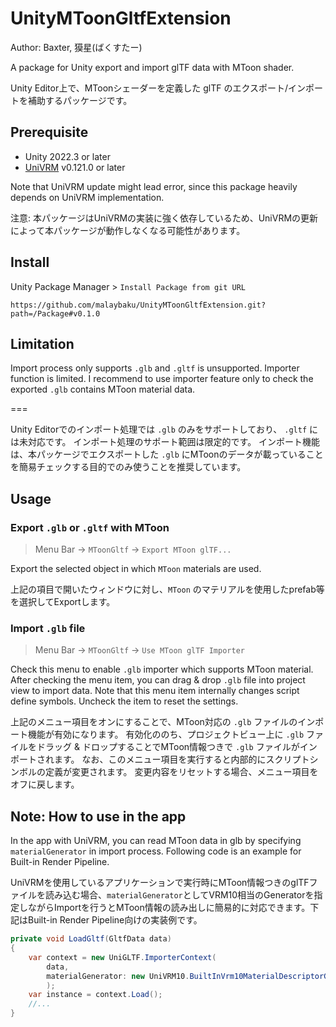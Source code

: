 # UnityMToonGltfExtension

Author: Baxter, 獏星(ばくすたー)

A package for Unity export and import glTF data with MToon shader.

Unity Editor上で、MToonシェーダーを定義した glTF のエクスポート/インポートを補助するパッケージです。

## Prerequisite

- Unity 2022.3 or later
- [UniVRM](https://github.com/vrm-c/UniVRM) v0.121.0 or later

Note that UniVRM update might lead error, since this package heavily depends on UniVRM implementation.

注意: 本パッケージはUniVRMの実装に強く依存しているため、UniVRMの更新によって本パッケージが動作しなくなる可能性があります。

## Install

Unity Package Manager > `Install Package from git URL`

```
https://github.com/malaybaku/UnityMToonGltfExtension.git?path=/Package#v0.1.0
```

## Limitation

Import process only supports `.glb` and `.gltf` is unsupported.
Importer function is limited.
I recommend to use importer feature only to check the exported `.glb` contains MToon material data.

===

Unity Editorでのインポート処理では `.glb` のみをサポートしており、 `.gltf` には未対応です。
インポート処理のサポート範囲は限定的です。
インポート機能は、本パッケージでエクスポートした `.glb` にMToonのデータが載っていることを簡易チェックする目的でのみ使うことを推奨しています。

## Usage

### Export `.glb` or `.gltf` with MToon

> Menu Bar -> `MToonGltf` -> `Export MToon glTF...` 

Export the selected object in which `MToon` materials are used.

上記の項目で開いたウィンドウに対し、`MToon` のマテリアルを使用したprefab等を選択してExportします。

### Import `.glb` file

> Menu Bar -> `MToonGltf` -> `Use MToon glTF Importer`

Check this menu to enable `.glb` importer which supports MToon material. 
After checking the menu item, you can drag & drop `.glb` file into project view to import data.
Note that this menu item internally changes script define symbols. Uncheck the item to reset the settings.

上記のメニュー項目をオンにすることで、MToon対応の `.glb` ファイルのインポート機能が有効になります。
有効化ののち、プロジェクトビュー上に `.glb` ファイルをドラッグ & ドロップすることでMToon情報つきで `.glb` ファイルがインポートされます。
なお、このメニュー項目を実行すると内部的にスクリプトシンボルの定義が変更されます。
変更内容をリセットする場合、メニュー項目をオフに戻します。


## Note: How to use in the app

In the app with UniVRM, you can read MToon data in glb by specifying `materialGenerator` in import process. Following code is an example for Built-in Render Pipeline.

UniVRMを使用しているアプリケーションで実行時にMToon情報つきのglTFファイルを読み込む場合、`materialGenerator`としてVRM10相当のGeneratorを指定しながらImportを行うとMToon情報の読み出しに簡易的に対応できます。下記はBuilt-in Render Pipeline向けの実装例です。

```csharp
private void LoadGltf(GltfData data)
{
    var context = new UniGLTF.ImporterContext(
        data,
        materialGenerator: new UniVRM10.BuiltInVrm10MaterialDescriptorGenerator()
        );
    var instance = context.Load();
    //...
}
```
